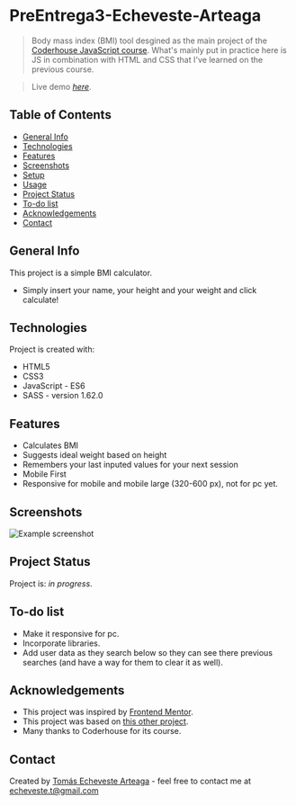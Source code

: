 # PreEntrega3-Echeveste-Arteaga
> Body mass index (BMI) tool desgined as the main project of the <a href="https://www.coderhouse.com/collections/categoria-programacion-y-desarrollo/products/javascript" target="_blank" rel="noopener">Coderhouse JavaScript course</a>. What's mainly put in practice here is JS in combination with HTML and CSS that I've learned on the previous course.

> Live demo [_here_](https://faradar.github.io/PreEntrega3-Echeveste-Arteaga/).


## Table of Contents
* [General Info](#general-info)
* [Technologies](#technologies)
* [Features](#features)
* [Screenshots](#screenshots)
* [Setup](#setup)
* [Usage](#usage)
* [Project Status](#project-status)
* [To-do list](#to-do-list)
* [Acknowledgements](#acknowledgements)
* [Contact](#contact)
<!-- * [License](#license) -->


## General Info
This project is a simple BMI calculator.
- Simply insert your name, your height and your weight and click calculate!


## Technologies
Project is created with:
- HTML5
- CSS3
- JavaScript - ES6
- SASS - version 1.62.0


## Features
- Calculates BMI
- Suggests ideal weight based on height
- Remembers your last inputed values for your next session
- Mobile First
- Responsive for mobile and mobile large (320-600 px), not for pc yet.


## Screenshots
![Example screenshot](https://i.imgur.com/irYmgEz.png)
<!-- If you have screenshots you'd like to share, include them here. -->


## Project Status
Project is: _in progress_.


## To-do list
- Make it responsive for pc.
- Incorporate libraries.
- Add user data as they search below so they can see there previous searches (and have a way for them to clear it as well).


## Acknowledgements
- This project was inspired by <a href="https://www.frontendmentor.io/challenges/body-mass-index-calculator-brrBkfSz1T" target="_blank" rel="noopener">Frontend Mentor</a>.
- This project was based on <a href="https://jo-cloud85.github.io/body-mass-index-calculator/" target="_blank" rel="noopener">this other project</a>.
- Many thanks to Coderhouse for its course.


## Contact
Created by <a href="https://github.com/faradar" target="_blank" rel="noopener">Tomás Echeveste Arteaga</a> - feel free to contact me at <echeveste.t@gmail.com>